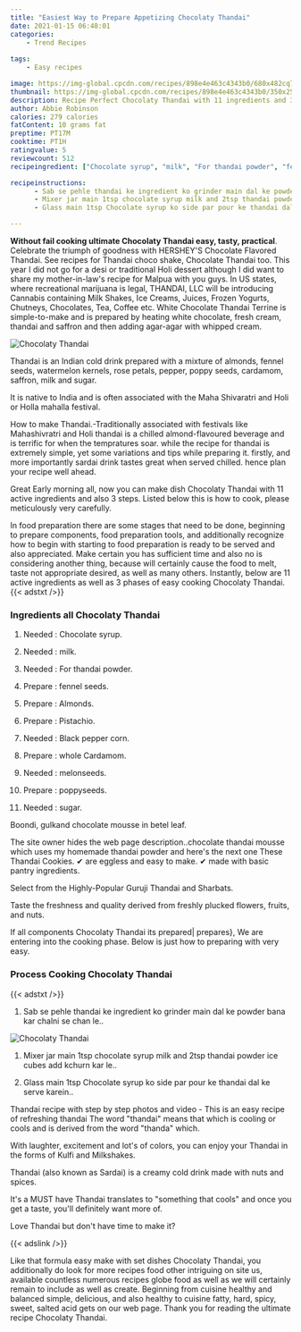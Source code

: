```yaml
---
title: "Easiest Way to Prepare Appetizing Chocolaty Thandai"
date: 2021-01-15 06:48:01
categories:
    - Trend Recipes
    
tags:
    - Easy recipes

image: https://img-global.cpcdn.com/recipes/898e4e463c4343b0/680x482cq70/chocolaty-thandai-recipe-main-photo.jpg
thumbnail: https://img-global.cpcdn.com/recipes/898e4e463c4343b0/350x250cq70/chocolaty-thandai-recipe-main-photo.jpg
description: Recipe Perfect Chocolaty Thandai with 11 ingredients and 3 stages of easy cooking.
author: Abbie Robinson
calories: 279 calories
fatContent: 10 grams fat
preptime: PT17M
cooktime: PT1H
ratingvalue: 5
reviewcount: 512
recipeingredient: ["Chocolate syrup", "milk", "For thandai powder", "fennel seeds", "Almonds", "Pistachio", "Black pepper corn", "whole Cardamom", "melonseeds", "poppyseeds", "sugar"]

recipeinstructions: 
      - Sab se pehle thandai ke ingredient ko grinder main dal ke powder bana kar chalni se chan le 
      - Mixer jar main 1tsp chocolate syrup milk and 2tsp thandai powder ice cubes add kchurn kar le 
      - Glass main 1tsp Chocolate syrup ko side par pour ke thandai dal ke serve karein

---
```




**Without fail cooking ultimate Chocolaty Thandai easy, tasty, practical**. Celebrate the triumph of goodness with HERSHEY&#39;S Chocolate Flavored Thandai. See recipes for Thandai choco shake, Chocolate Thandai too. This year I did not go for a desi or traditional Holi dessert although I did want to share my mother-in-law&#39;s recipe for Malpua with you guys. In US states, where recreational marijuana is legal, THANDAI, LLC will be introducing Cannabis containing Milk Shakes, Ice Creams, Juices, Frozen Yogurts, Chutneys, Chocolates, Tea, Coffee etc. White Chocolate Thandai Terrine is simple-to-make and is prepared by heating white chocolate, fresh cream, thandai and saffron and then adding agar-agar with whipped cream.


![Chocolaty Thandai](https://img-global.cpcdn.com/recipes/898e4e463c4343b0/680x482cq70/chocolaty-thandai-recipe-main-photo.jpg "Chocolaty Thandai")



Thandai is an Indian cold drink prepared with a mixture of almonds, fennel seeds, watermelon kernels, rose petals, pepper, poppy seeds, cardamom, saffron, milk and sugar.

It is native to India and is often associated with the Maha Shivaratri and Holi or Holla mahalla festival.

How to make Thandai.-Traditionally associated with festivals like Mahashivratri and Holi thandai is a chilled almond-flavoured beverage and is terrific for when the tempratures soar. while the recipe for thandai is extremely simple, yet some variations and tips while preparing it. firstly, and more importantly sardai drink tastes great when served chilled. hence plan your recipe well ahead.


Great Early morning all, now you can make dish Chocolaty Thandai with 11 active ingredients and also 3 steps. Listed below this is how to cook, please meticulously very carefully.

In food preparation there are some stages that need to be done, beginning to prepare components, food preparation tools, and additionally recognize how to begin with starting to food preparation is ready to be served and also appreciated. Make certain you has sufficient time and also no is considering another thing, because will certainly cause the food to melt, taste not appropriate desired, as well as many others. Instantly, below are 11 active ingredients as well as 3 phases of easy cooking Chocolaty Thandai.
{{< adstxt />}}

### Ingredients all Chocolaty Thandai


1. Needed  : Chocolate syrup.

1. Needed  : milk.

1. Needed  : For thandai powder.

1. Prepare  : fennel seeds.

1. Prepare  : Almonds.

1. Prepare  : Pistachio.

1. Needed  : Black pepper corn.

1. Prepare  : whole Cardamom.

1. Needed  : melonseeds.

1. Prepare  : poppyseeds.

1. Needed  : sugar.


Boondi, gulkand chocolate mousse in betel leaf.

The site owner hides the web page description..chocolate thandai mousse which uses my homemade thandai powder and here&#39;s the next one These Thandai Cookies. ✔ are eggless and easy to make. ✔ made with basic pantry ingredients.

Select from the Highly-Popular Guruji Thandai and Sharbats.

Taste the freshness and quality derived from freshly plucked flowers, fruits, and nuts.


If all components Chocolaty Thandai its prepared| prepares}, We are entering into the cooking phase. Below is just how to preparing with very easy.

### Process Cooking Chocolaty Thandai

{{< adstxt />}}


1. Sab se pehle thandai ke ingredient ko grinder main dal ke powder bana kar chalni se chan le..



![Chocolaty Thandai](https://img-global.cpcdn.com/steps/de76ccf8a441c222/160x128cq70/chocolaty-thandai-recipe-step-1-photo.jpg" "Chocolaty Thandai")



1. Mixer jar main 1tsp chocolate syrup milk and 2tsp thandai powder ice cubes add kchurn kar le..



1. Glass main 1tsp Chocolate syrup ko side par pour ke thandai dal ke serve karein..




Thandai recipe with step by step photos and video - This is an easy recipe of refreshing thandai The word &#34;thandai&#34; means that which is cooling or cools and is derived from the word &#34;thanda&#34; which.

With laughter, excitement and lot&#39;s of colors, you can enjoy your Thandai in the forms of Kulfi and Milkshakes.

Thandai (also known as Sardai) is a creamy cold drink made with nuts and spices.

It&#39;s a MUST have Thandai translates to &#34;something that cools&#34; and once you get a taste, you&#39;ll definitely want more of.

Love Thandai but don&#39;t have time to make it?


{{< adslink />}}

Like that formula easy make with set dishes Chocolaty Thandai, you additionally do look for more recipes food other intriguing on site us, available countless numerous recipes globe food as well as we will certainly remain to include as well as create. Beginning from cuisine healthy and balanced simple, delicious, and also healthy to cuisine fatty, hard, spicy, sweet, salted acid gets on our web page. Thank you for reading the ultimate recipe Chocolaty Thandai.
